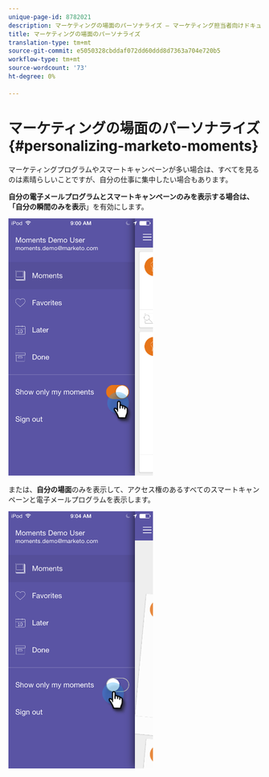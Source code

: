 ```yaml
---
unique-page-id: 8782021
description: マーケティングの場面のパーソナライズ — マーケティング担当者向けドキュメント — 製品ドキュメント
title: マーケティングの場面のパーソナライズ
translation-type: tm+mt
source-git-commit: e5050328cbddaf072dd60ddd8d7363a704e720b5
workflow-type: tm+mt
source-wordcount: '73'
ht-degree: 0%

---
```



# マーケティングの場面のパーソナライズ{#personalizing-marketo-moments}

マーケティングプログラムやスマートキャンペーンが多い場合は、すべてを見るのは素晴らしいことですが、自分の仕事に集中したい場合もあります。

**自分の電子メールプログラムとスマートキャンペーンのみを表示する場合は、「自分の瞬間のみを表示**」を有効にします。

![](assets/image2015-7-16-15-3a53-3a24.png)

または、**自分の場面**&#x200B;のみを表示して、アクセス権のあるすべてのスマートキャンペーンと電子メールプログラムを表示します。

![](assets/image2015-7-16-15-3a55-3a29.png)
